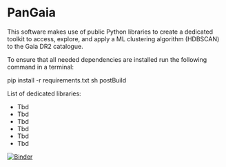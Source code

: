 # PanGaia
This software makes use of public Python libraries to create a dedicated toolkit to access, explore, and apply a ML clustering 
algorithm (HDBSCAN) to the Gaia DR2 catalogue.

To ensure that all needed dependencies are installed run the following command in a terminal:

pip install -r requirements.txt
sh postBuild







List of dedicated libraries:
* Tbd
* Tbd
* Tbd
* Tbd
* Tbd
* Tbd

[![Binder](https://mybinder.org/badge_logo.svg)](https://mybinder.org/v2/gh/hectorcanovas/PanGaia/master)
